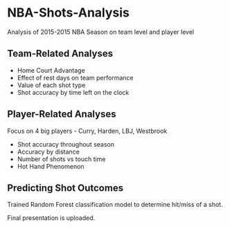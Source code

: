 # NBA-Shots-Analysis
Analysis of 2015-2015 NBA Season on team level and player level

## Team-Related Analyses
- Home Court Advantage
- Effect of rest days on team performance
- Value of each shot type
- Shot accuracy by time left on the clock

## Player-Related Analyses
Focus on 4 big players - Curry, Harden, LBJ, Westbrook

- Shot accuracy throughout season
- Accuracy by distance
- Number of shots vs touch time
- Hot Hand Phenomenon

## Predicting Shot Outcomes
Trained Random Forest classification model to determine hit/miss of a shot.

Final presentation is uploaded.